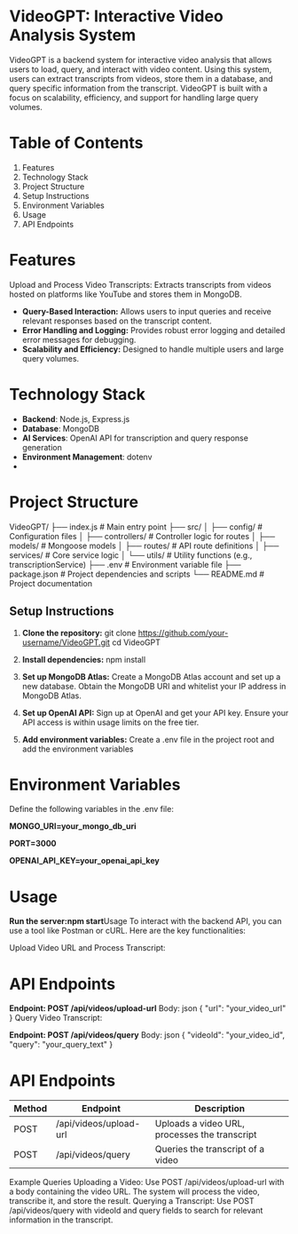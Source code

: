 # **VideoGPT: Interactive Video Analysis System**
VideoGPT is a backend system for interactive video analysis that allows users to load, query, and interact with video content. Using this system, users can extract transcripts from videos, store them in a database, and query specific information from the transcript. VideoGPT is built with a focus on scalability, efficiency, and support for handling large query volumes.

# Table of Contents
1. Features
2. Technology Stack
3. Project Structure
4. Setup Instructions
5. Environment Variables
6. Usage
7. API Endpoints
   
# Features
Upload and Process Video Transcripts: Extracts transcripts from videos hosted on platforms like YouTube and stores them in MongoDB.
+ **Query-Based Interaction:** Allows users to input queries and receive relevant responses based on the transcript content.
+ **Error Handling and Logging:** Provides robust error logging and detailed error messages for debugging.
+ **Scalability and Efficiency:** Designed to handle multiple users and large query volumes.
  
# Technology Stack
+ **Backend**: Node.js, Express.js
+ **Database**: MongoDB
+ **AI Services**: OpenAI API for transcription and query response generation
+ **Environment Management**: dotenv
+ 
# Project Structure

VideoGPT/
├── index.js                # Main entry point
├── src/
│   ├── config/             # Configuration files
│   ├── controllers/        # Controller logic for routes
│   ├── models/             # Mongoose models
│   ├── routes/             # API route definitions
│   ├── services/           # Core service logic
│   └── utils/              # Utility functions (e.g., transcriptionService)
├── .env                    # Environment variable file
├── package.json            # Project dependencies and scripts
└── README.md               # Project documentation
## **Setup Instructions**

1. **Clone the repository:**
git clone https://github.com/your-username/VideoGPT.git
cd VideoGPT
2. **Install dependencies:**
npm install
3. **Set up MongoDB Atlas:**
Create a MongoDB Atlas account and set up a new database.
Obtain the MongoDB URI and whitelist your IP address in MongoDB Atlas.

4. **Set up OpenAI API:** Sign up at OpenAI and get your API key. Ensure your API access is within usage limits on the free tier.
  
5. **Add environment variables:** Create a .env file in the project root and add the environment variables
 

# **Environment Variables**
Define the following variables in the .env file:

**MONGO_URI=your_mongo_db_uri**

**PORT=3000**

**OPENAI_API_KEY=your_openai_api_key**

# Usage

**Run the server:npm start**Usage
To interact with the backend API, you can use a tool like Postman or cURL. Here are the key functionalities:

Upload Video URL and Process Transcript:

# API Endpoints

 **Endpoint: POST /api/videos/upload-url**
Body:
json
{
  "url": "your_video_url"
}
Query Video Transcript:

**Endpoint: POST /api/videos/query**
Body:
json
{
  "videoId": "your_video_id",
  "query": "your_query_text"
}
# API Endpoints
| Method                | Endpoint                                 | Description        |
|------------------------|---------------------------------------------|---------------|
| POST | /api/videos/upload-url    | Uploads a video URL, processes the transcript     |
| POST | /api/videos/query | Queries the transcript of a video


Example Queries
Uploading a Video: Use POST /api/videos/upload-url with a body containing the video URL. The system will process the video, transcribe it, and store the result.
Querying a Transcript: Use POST /api/videos/query with videoId and query fields to search for relevant information in the transcript.
